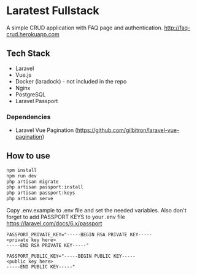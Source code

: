 # Laratest Fullstack
A simple CRUD application with FAQ page and authentication.
http://faq-crud.herokuapp.com

## Tech Stack
- Laravel
- Vue.js
- Docker (laradock) - not included in the repo
- Nginx
- PostgreSQL
- Laravel Passport


### Dependencies
-  Laravel Vue Pagination (https://github.com/gilbitron/laravel-vue-pagination)

## How to use

```bash
npm install
npm run dev
php artisan migrate
php artisan passport:install
php artisan passport:keys
php artisan serve
```
Copy .env.example to .env file and set the needed variables.
Also don't forget to add PASSPORT KEYS to your .env file
https://laravel.com/docs/6.x/passport

```
PASSPORT_PRIVATE_KEY="-----BEGIN RSA PRIVATE KEY-----
<private key here>
-----END RSA PRIVATE KEY-----"

PASSPORT_PUBLIC_KEY="-----BEGIN PUBLIC KEY-----
<public key here>
-----END PUBLIC KEY-----"
```


